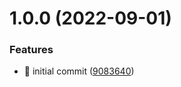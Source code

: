 # 1.0.0 (2022-09-01)


### Features

* :rocket: initial commit ([9083640](https://github.com/purrsong-koohoyn/test/commit/9083640495b5c54ccca4c1a55983249f3a54c1c2))
